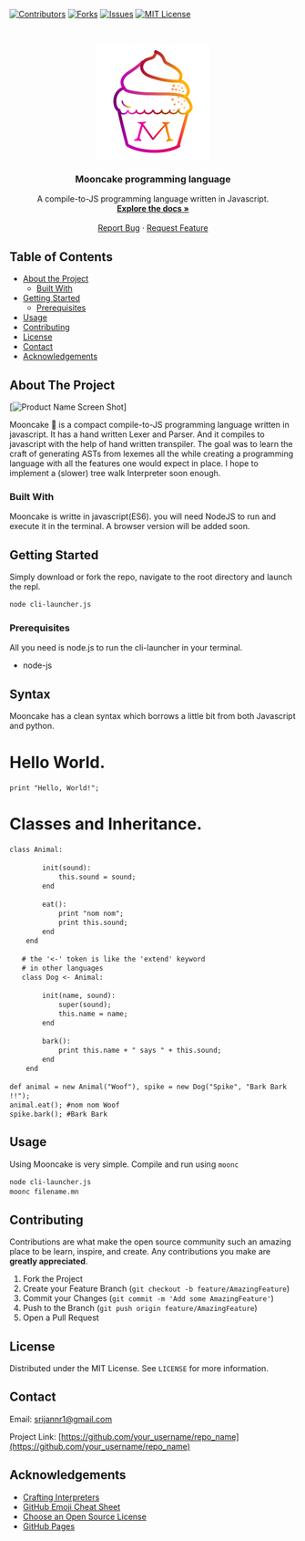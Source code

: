 <!--
*** Thanks for checking out this README Template. If you have a suggestion that would
*** make this better, please fork the repo and create a pull request or simply open
*** an issue with the tag "enhancement".
*** Thanks again! Now go create something AMAZING! :D
-->





<!-- PROJECT SHIELDS -->
<!--
*** I'm using markdown "reference style" links for readability.
*** Reference links are enclosed in brackets [ ] instead of parentheses ( ).
*** See the bottom of this document for the declaration of the reference variables
*** for contributors-url, forks-url, etc. This is an optional, concise syntax you may use.
*** https://www.markdownguide.org/basic-syntax/#reference-style-links
-->
[![Contributors][contributors-shield]][contributors-url]
[![Forks][forks-shield]][forks-url]
[![Issues][issues-shield]][issues-url]
[![MIT License][license-shield]][license-url]


<!-- PROJECT LOGO -->
<br />
<p align="center">
  <a href="#">
    <img src="./assets/imgs/logo-final.png" alt="Logo" width="200" height="200">
  </a>

  <h3 align="center">Mooncake programming language</h3>

  <p align="center">
   A compile-to-JS programming language written in Javascript.
    <br />
    <a href="#"><strong>Explore the docs »</strong></a>
    <br />
    <br />
    <a href="issues">Report Bug</a>
    ·
    <a href="issues">Request Feature</a>
  </p>
</p>



<!-- TABLE OF CONTENTS -->
## Table of Contents

* [About the Project](#about-the-project)
  * [Built With](#built-with)
* [Getting Started](#getting-started)
  * [Prerequisites](#prerequisites)
* [Usage](#usage)
* [Contributing](#contributing)
* [License](#license)
* [Contact](#contact)
* [Acknowledgements](#acknowledgements)


<!-- ABOUT THE PROJECT -->
## About The Project

[![Product Name Screen Shot][product-screenshot]]

Mooncake :cake: is a compact compile-to-JS programming language written in javascript.
It has a hand written Lexer and Parser. And it compiles to javascript with the help of hand written transpiler.
The goal was to learn the craft of generating ASTs from lexemes all the while creating a programming language with all the features one would expect in place. I hope to implement a (slower) tree walk Interpreter soon enough.

### Built With
Mooncake is writte in javascript(ES6).  you will need NodeJS to run and execute it in the terminal.
A browser version will be added soon.

<!-- GETTING STARTED -->
## Getting Started
Simply download or fork the repo, navigate to the root directory and launch the repl.

```sh
node cli-launcher.js
```
### Prerequisites
All you need is node.js to run the cli-launcher in your terminal.

* node-js


## Syntax
Mooncake has a clean syntax which borrows a little bit from both Javascript and python.

# Hello World.
```
print "Hello, World!";
```

# Classes and Inheritance.

```
class Animal:
       
        init(sound):
            this.sound = sound;
        end

        eat():
            print "nom nom";
            print this.sound;
        end
    end

   # the '<-' token is like the 'extend' keyword
   # in other languages
   class Dog <- Animal:

        init(name, sound):
            super(sound);
            this.name = name;
        end

        bark():
            print this.name + " says " + this.sound;
        end
    end
    
def animal = new Animal("Woof"), spike = new Dog("Spike", "Bark Bark !!");
animal.eat(); #nom nom Woof
spike.bark(); #Bark Bark
```



<!-- USAGE EXAMPLES -->
## Usage

Using Mooncake is very simple.
Compile and run using `moonc`

```sh
node cli-launcher.js
moonc filename.mn
```

<!-- CONTRIBUTING -->
## Contributing

Contributions are what make the open source community such an amazing place to be learn, inspire, and create. Any contributions you make are **greatly appreciated**.

1. Fork the Project
2. Create your Feature Branch (`git checkout -b feature/AmazingFeature`)
3. Commit your Changes (`git commit -m 'Add some AmazingFeature'`)
4. Push to the Branch (`git push origin feature/AmazingFeature`)
5. Open a Pull Request



<!-- LICENSE -->
## License

Distributed under the MIT License. See `LICENSE` for more information.

<!-- CONTACT -->
## Contact

Email: srijannr1@gmail.com

Project Link: [https://github.com/your_username/repo_name](https://github.com/your_username/repo_name)



<!-- ACKNOWLEDGEMENTS -->
## Acknowledgements

* [Crafting Interpreters](http://www.craftinginterpreters.com/)
* [GitHub Emoji Cheat Sheet](https://www.webpagefx.com/tools/emoji-cheat-sheet)
* [Choose an Open Source License](https://choosealicense.com)
* [GitHub Pages](https://pages.github.com)




<!-- MARKDOWN LINKS & IMAGES -->
<!-- https://www.markdownguide.org/basic-syntax/#reference-style-links -->
[contributors-shield]: https://img.shields.io/github/contributors/othneildrew/Best-README-Template.svg?style=flat-square
[contributors-url]: https://github.com/tiltproofRain/Mooncake-programming-language/graphs/contributors
[forks-shield]: https://img.shields.io/github/forks/othneildrew/Best-README-Template.svg?style=flat-square
[forks-url]: https://github.com/othneildrew/Best-README-Template/network/members
[stars-shield]: https://img.shields.io/github/stars/othneildrew/Best-README-Template.svg?style=flat-square
[stars-url]: https://github.com/othneildrew/Best-README-Template/stargazers
[issues-shield]: https://img.shields.io/github/issues/othneildrew/Best-README-Template.svg?style=flat-square
[issues-url]: https://github.com/tiltproofRain/Mooncake-programming-language/issues
[license-shield]: https://img.shields.io/github/license/othneildrew/Best-README-Template.svg?style=flat-square
[license-url]: https://github.com/tiltproofRain/Mooncake-programming-language/blob/master/LICENCE.txt
[product-screenshot]: images/screenshot.png
